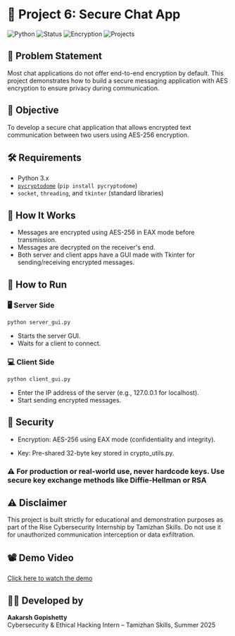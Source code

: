 # 🔐 Project 6: Secure Chat App

![Python](https://img.shields.io/badge/Language-Python-blue?logo=python)
![Status](https://img.shields.io/badge/Status-Completed-brightgreen)
![Encryption](https://img.shields.io/badge/Encryption-AES256-purple)
![Projects](https://img.shields.io/badge/Projects-5%2F8%20Completed-brightgreen)

## 📄 Problem Statement

Most chat applications do not offer end-to-end encryption by default. This project demonstrates how to build a secure messaging application with AES encryption to ensure privacy during communication.

## 🎯 Objective

To develop a secure chat application that allows encrypted text communication between two users using AES-256 encryption.

## 🛠️ Requirements

- Python 3.x  
- [`pycryptodome`](https://pypi.org/project/pycryptodome/) (`pip install pycryptodome`)
- `socket`, `threading`, and `tkinter` (standard libraries)

## 🔐 How It Works

- Messages are encrypted using AES-256 in EAX mode before transmission.
- Messages are decrypted on the receiver's end.
- Both server and client apps have a GUI made with Tkinter for sending/receiving encrypted messages.

## 🧪 How to Run

### 🖥️ Server Side

```bash
python server_gui.py
```

- Starts the server GUI.
- Waits for a client to connect.

### 💻 Client Side

```bash
python client_gui.py
```

- Enter the IP address of the server (e.g., 127.0.0.1 for localhost).
- Start sending encrypted messages.

## 🧠 Security

- Encryption: AES-256 using EAX mode (confidentiality and integrity).

- Key: Pre-shared 32-byte key stored in crypto_utils.py.

### ⚠️ For production or real-world use, never hardcode keys. Use secure key exchange methods like Diffie-Hellman or RSA

## ⚠️ Disclaimer

This project is built strictly for educational and demonstration purposes as part of the Rise Cybersecurity Internship by Tamizhan Skills. Do not use it for unauthorized communication interception or data exfiltration.

## 📽️ Demo Video

[Click here to watch the demo](https://www.youtube.com/watch?v=4Y5z4unTsow)

## 👨‍💻 Developed by

**Aakarsh Gopishetty**  
Cybersecurity & Ethical Hacking Intern – Tamizhan Skills, Summer 2025
